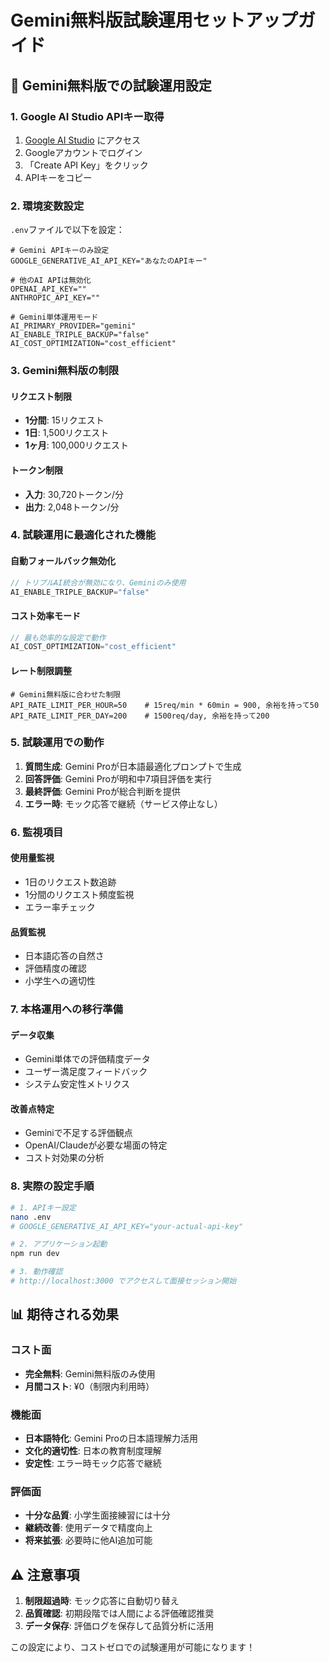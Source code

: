 # Gemini無料版試験運用セットアップガイド

## 🚀 Gemini無料版での試験運用設定

### 1. Google AI Studio APIキー取得

1. [Google AI Studio](https://makersuite.google.com/app/apikey) にアクセス
2. Googleアカウントでログイン
3. 「Create API Key」をクリック
4. APIキーをコピー

### 2. 環境変数設定

`.env`ファイルで以下を設定：

```env
# Gemini APIキーのみ設定
GOOGLE_GENERATIVE_AI_API_KEY="あなたのAPIキー"

# 他のAI APIは無効化
OPENAI_API_KEY=""
ANTHROPIC_API_KEY=""

# Gemini単体運用モード
AI_PRIMARY_PROVIDER="gemini"
AI_ENABLE_TRIPLE_BACKUP="false"
AI_COST_OPTIMIZATION="cost_efficient"
```

### 3. Gemini無料版の制限

#### リクエスト制限
- **1分間**: 15リクエスト
- **1日**: 1,500リクエスト
- **1ヶ月**: 100,000リクエスト

#### トークン制限
- **入力**: 30,720トークン/分
- **出力**: 2,048トークン/分

### 4. 試験運用に最適化された機能

#### 自動フォールバック無効化
```typescript
// トリプルAI統合が無効になり、Geminiのみ使用
AI_ENABLE_TRIPLE_BACKUP="false"
```

#### コスト効率モード
```typescript
// 最も効率的な設定で動作
AI_COST_OPTIMIZATION="cost_efficient"
```

#### レート制限調整
```env
# Gemini無料版に合わせた制限
API_RATE_LIMIT_PER_HOUR=50    # 15req/min * 60min = 900, 余裕を持って50
API_RATE_LIMIT_PER_DAY=200    # 1500req/day, 余裕を持って200
```

### 5. 試験運用での動作

1. **質問生成**: Gemini Proが日本語最適化プロンプトで生成
2. **回答評価**: Gemini Proが明和中7項目評価を実行
3. **最終評価**: Gemini Proが総合判断を提供
4. **エラー時**: モック応答で継続（サービス停止なし）

### 6. 監視項目

#### 使用量監視
- 1日のリクエスト数追跡
- 1分間のリクエスト頻度監視
- エラー率チェック

#### 品質監視
- 日本語応答の自然さ
- 評価精度の確認
- 小学生への適切性

### 7. 本格運用への移行準備

#### データ収集
- Gemini単体での評価精度データ
- ユーザー満足度フィードバック
- システム安定性メトリクス

#### 改善点特定
- Geminiで不足する評価観点
- OpenAI/Claudeが必要な場面の特定
- コスト対効果の分析

### 8. 実際の設定手順

```bash
# 1. APIキー設定
nano .env
# GOOGLE_GENERATIVE_AI_API_KEY="your-actual-api-key"

# 2. アプリケーション起動
npm run dev

# 3. 動作確認
# http://localhost:3000 でアクセスして面接セッション開始
```

## 📊 期待される効果

### コスト面
- **完全無料**: Gemini無料版のみ使用
- **月間コスト**: ¥0（制限内利用時）

### 機能面
- **日本語特化**: Gemini Proの日本語理解力活用
- **文化的適切性**: 日本の教育制度理解
- **安定性**: エラー時モック応答で継続

### 評価面
- **十分な品質**: 小学生面接練習には十分
- **継続改善**: 使用データで精度向上
- **将来拡張**: 必要時に他AI追加可能

## ⚠️ 注意事項

1. **制限超過時**: モック応答に自動切り替え
2. **品質確認**: 初期段階では人間による評価確認推奨
3. **データ保存**: 評価ログを保存して品質分析に活用

この設定により、コストゼロでの試験運用が可能になります！